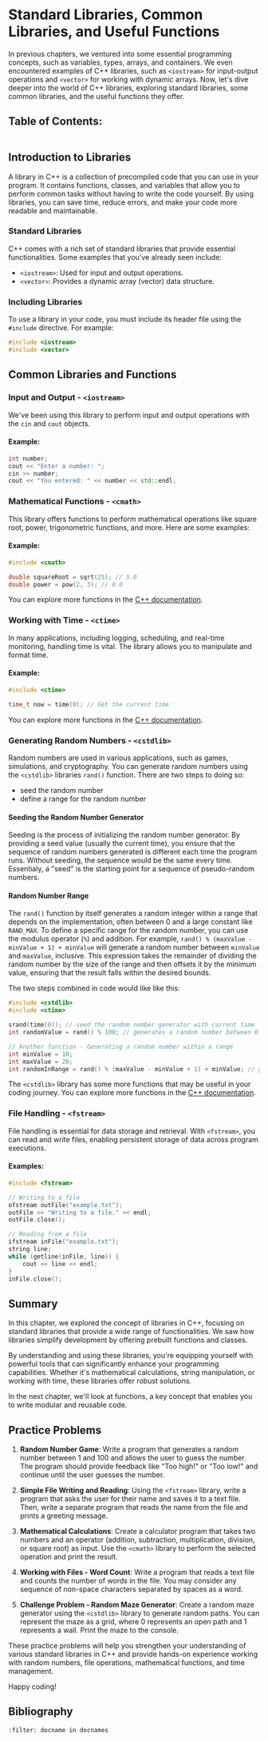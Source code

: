 # Standard Libraries, Common Libraries, and Useful Functions
In previous chapters, we ventured into some essential programming concepts, such as variables, types, arrays, and containers. We even encountered examples of C++ libraries, such as `<iostream>` for input-output operations and `<vector>` for working with dynamic arrays. Now, let's dive deeper into the world of C++ libraries, exploring standard libraries, some common libraries, and the useful functions they offer.

## Table of Contents:
```{contents}
```

## Introduction to Libraries

A library in C++ is a collection of precompiled code that you can use in your program. It contains functions, classes, and variables that allow you to perform common tasks without having to write the code yourself. By using libraries, you can save time, reduce errors, and make your code more readable and maintainable.

### Standard Libraries

C++ comes with a rich set of standard libraries that provide essential functionalities. Some examples that you've already seen include:

- `<iostream>`: Used for input and output operations.
- `<vector>`: Provides a dynamic array (vector) data structure.

### Including Libraries

To use a library in your code, you must include its header file using the `#include` directive. For example:

```c++
#include <iostream>
#include <vector>
```

## Common Libraries and Functions

### Input and Output - `<iostream>`

We've been using this library to perform input and output operations with the `cin` and `cout` objects.

#### Example:
```c++
int number;
cout << "Enter a number: ";
cin >> number;
cout << "You entered: " << number << std::endl;
```

### Mathematical Functions - `<cmath>`

This library offers functions to perform mathematical operations like square root, power, trigonometric functions, and more. Here are some examples:

#### Example:
```c++
#include <cmath>

double squareRoot = sqrt(25); // 5.0
double power = pow(2, 3); // 8.0
```

You can explore more functions in the [C++ documentation](https://cplusplus.com/reference/cmath/).

### Working with Time - `<ctime>`

In many applications, including logging, scheduling, and real-time monitoring, handling time is vital. The <ctime> library allows you to manipulate and format time.

#### Example:
```c++
#include <ctime>

time_t now = time(0); // Get the current time
```

You can explore more functions in the [C++ documentation](https://cplusplus.com/reference/cmath/).

### Generating Random Numbers - `<cstdlib>`

Random numbers are used in various applications, such as games, simulations, and cryptography. You can generate random numbers using the `<cstdlib>` libraries `rand()` function. There are two steps to doing so:
- seed the random number
- define a range for the random number

#### Seeding the Random Number Generator
Seeding is the process of initializing the random number generator. By providing a seed value (usually the current time), you ensure that the sequence of random numbers generated is different each time the program runs. Without seeding, the sequence would be the same every time. Essentialy, a "seed" is the starting point for a sequence of pseudo-random numbers.

#### Random Number Range
The `rand()` function by itself generates a random integer within a range that depends on the implementation, often between 0 and a large constant like `RAND_MAX`. To define a specific range for the random number, you can use the modulus operator (`%`) and addition. For example, `rand() % (maxValue - minValue + 1) + minValue` will generate a random number between `minValue` and `maxValue`, inclusive. This expression takes the remainder of dividing the random number by the size of the range and then offsets it by the minimum value, ensuring that the result falls within the desired bounds.

The two steps combined in code would like like this:
```c++
#include <cstdlib>
#include <ctime>

srand(time(0)); // seed the random number generator with current time
int randomValue = rand() % 100; // generates a random number between 0 and 99

// Another function - Generating a random number within a range
int minValue = 10;
int maxValue = 20;
int randomInRange = rand() % (maxValue - minValue + 1) + minValue; // generates a random number between 10 and 20

```
The `<cstdlib>` library has some more functions that may be useful in your coding journey. 
You can explore more functions in the [C++ documentation](https://cplusplus.com/reference/cstdlib/).

### File Handling - `<fstream>`

File handling is essential for data storage and retrieval. With `<fstream>`, you can read and write files, enabling persistent storage of data across program executions.

#### Examples:
```c++
#include <fstream>

// Writing to a file
ofstream outFile("example.txt");
outFile << "Writing to a file." << endl;
outFile.close();

// Reading from a file
ifstream inFile("example.txt");
string line;
while (getline(inFile, line)) {
    cout << line << endl;
}
inFile.close();
```


## Summary

In this chapter, we explored the concept of libraries in C++, focusing on standard libraries that provide a wide range of functionalities. We saw how libraries simplify development by offering prebuilt functions and classes.

By understanding and using these libraries, you're equipping yourself with powerful tools that can significantly enhance your programming capabilities. Whether it's mathematical calculations, string manipulation, or working with time, these libraries offer robust solutions.

In the next chapter, we'll look at functions, a key concept that enables you to write modular and reusable code.


## Practice Problems

1. **Random Number Game**: Write a program that generates a random number between 1 and 100 and allows the user to guess the number. The program should provide feedback like "Too high!" or "Too low!" and continue until the user guesses the number.

2. **Simple File Writing and Reading**: Using the `<fstream>` library, write a program that asks the user for their name and saves it to a text file. Then, write a separate program that reads the name from the file and prints a greeting message.

3. **Mathematical Calculations**: Create a calculator program that takes two numbers and an operator (addition, subtraction, multiplication, division, or square root) as input. Use the `<cmath>` library to perform the selected operation and print the result.


4. **Working with Files - Word Count**: Write a program that reads a text file and counts the number of words in the file. You may consider any sequence of non-space characters separated by spaces as a word.


5. **Challenge Problem - Random Maze Generator**: Create a random maze generator using the `<cstdlib>` library to generate random paths. You can represent the maze as a grid, where 0 represents an open path and 1 represents a wall. Print the maze to the console.

These practice problems will help you strengthen your understanding of various standard libraries in C++ and provide hands-on experience working with random numbers, file operations, mathematical functions, and time management.

Happy coding!





## Bibliography
```{bibliography}
:filter: docname in docnames
```
 